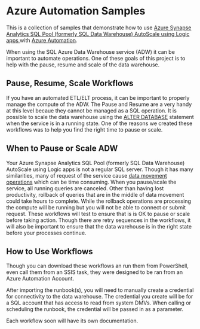 # Azure Automation Samples

This is a collection of samples that demonstrate how to use [Azure Synapse Analytics SQL Pool (formerly SQL Data Warehouse) AutoScale using Logic apps
](https://aka.ms/sqldw) with [Azure Automation](https://azure.microsoft.com/services/automation).

When using the SQL Azure Data Warehouse service (ADW) it can be important to automate operations. One of these goals of this project is to help with the pause, resume and scale of the data warehouse.

## Pause, Resume, Scale Workflows

If you have an automated ETL/ELT process, it can be important to properly manage the compute of the ADW. The Pause and Resume are a very handy at this level becaue they cannot be managed as a SQL operation. It is possible to scale the data warehouse using the [ALTER DATABASE](https://docs.microsoft.com/en-us/sql/t-sql/statements/alter-database-azure-sql-data-warehouse) statement when the service is in a running state. One of the reasons we created these workflows was to help you find the right time to pause or scale.

## When to Pause or Scale ADW

Your Azure Synapse Analytics SQL Pool (formerly SQL Data Warehouse) AutoScale using Logic apps
 is not a regular SQL server. Though it has many similarities, many of request of the service cause [data movement operations](https://docs.microsoft.com/en-us/azure/sql-data-warehouse/sql-data-warehouse-tables-distribute#understanding-data-movement) which can be time consuming. When you pause/scale the service, all running queries are canceled. Other than having lost productivity, rollback of queries that are in the middle of data movement could take hours to complete. While the rollback operations are processing the compute will be running but you will not be able to connect or submit request. These workflows will test to ensure that is is OK to pause or scale before taking action. Though there are retry sequences in the workflows, it will also be important to ensure that the data warehouse is in the right state before your processes continue.

## How to Use Workflows

Though you can download these workflows an run them from PowerShell, even call them from an SSIS task, they were designed to be ran from an Azure Automation Account.

After importing the runbook(s), you will need to manually create a credential for connectivity to the data warehouse. The credential you create will be for a SQL account that has access to read from system DMVs. When calling or scheduling the runbook, the credential will be passed in as a parameter.

Each workflow soon will have its own documentation.